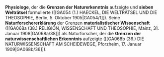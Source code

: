 
**Physiologe**, der die **Grenzen der Naturerkenntnis** aufzeigte und **sieben Welträtsel** formulierte ([[GA054 (1.) HAECKEL, DIE WELTRÄTSEL UND DIE THEOSOPHIE, Berlin, 5. Oktober 1905|GA054/1]]). Seine **Naturforschererklärung** der Grenzen **materialistischer Wissenschaft** ([[GA068a (38.) RELIGION, WISSENSCHAFT UND THEOSOPHIE, Mainz, 31. Januar 1908|GA068a/38]]) als Naturforscher, der die **Grenzen der naturwissenschaftlichen Erkenntnis** aufzeigte ([[GA068b (36.) DIE NATURWISSENSCHAFT AM SCHEIDEWEGE, Pforzheim, 17. Januar 1909|GA068b/36]]).
